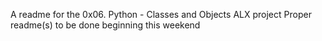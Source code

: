 A readme for the 0x06. Python - Classes and Objects ALX project
Proper readme(s) to be done beginning this weekend
